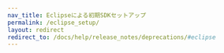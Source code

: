 ```yaml
---
nav_title: Eclipseによる初期SDKセットアップ
permalink: /eclipse_setup/
layout: redirect
redirect_to: /docs/help/release_notes/deprecations/#eclipse
---
```

